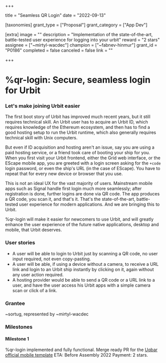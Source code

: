 +++

title = "Seamless QR Login"
date = "2022-09-13"

[taxonomies]
grant_type = ["Proposal"]
grant_category = ["App Dev"]

[extra]
image = ""
description = "Implementation of the state-of-the-art, battle-tested user experience for logging into your urbit"
reward = "2 stars"
assignee = ["~mirtyl-wacdec"]
champion = ["~fabnev-hinmur"]
grant_id = "P0186"
completed = false
canceled = false
link = ""

+++

# %qr-login: Secure, seamless login for Urbit

### Let's make joining Urbit easier
The first boot story of Urbit has improved much recent years, but it still requires technical skill. An Urbit user has to acquire an Urbit ID, which requires knowledge of the Ethereum ecosystem, and then has to find a good hosting setup to run the Urbit runtime, which also generally requires technical skill with Unix computers.

But even if ID acquisition and hosting aren't an issue, say you are using a paid hosting service, or a friend took care of booting your ship for you. When you first visit your Urbit frontend, either the Grid web interface, or the EScape mobile app, you are greeted with a login screen asking for the `+code` login password, or even the ship's URL (in the case of EScape). You have to repeat that for every new device or browser that you use.

This is not an ideal UX for the vast majority of users. Mainstream mobile apps such as Signal handle first login much more seamlessly; after registration is done, further logins are done via QR code. The app produces a QR code, you scan it, and that's it. That's the state-of-the-art, battle-tested user experience for modern applications. And we are bringing this to Urbit.

%qr-login will make it easier for newcomers to use Urbit, and will greatly enhance the user experience of the future native applications, desktop and mobile, that Urbit deserves.

### User stories
- A user will be able to login to Urbit just by scanning a QR code, no user input required, not even copy-pasting.
- A user will be able, if using a device without a camera, to receive a URL link and login to an Urbit ship instantly by clicking on it, again without any user action required.
- A hosting provider would be able to send a QR code or a URL link to a user, and have the user access his Urbit apps with a simple camera scan or click of a link. 

### Grantee
~sortug, represented by ~mirtyl-wacdec

### Milestones

#### Milestone 1
%qr-login implemented and fully functional. Merge ready PR for the [Uqbar official mobile template](https://github.com/uqbar-dao/urbit-mobile-app-template)
ETA: Before Assembly 2022
Payment: 2 stars.
